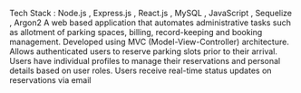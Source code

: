Tech Stack : Node.js , Express.js , React.js , MySQL , JavaScript , Sequelize , Argon2
A web based application that automates administrative tasks such as allotment of parking spaces, billing,
record-keeping and booking management.
Developed using MVC (Model-View-Controller) architecture.
Allows authenticated users to reserve parking slots prior to their arrival.
Users have individual profiles to manage their reservations and personal details based on user roles.
Users receive real-time status updates on reservations via email
